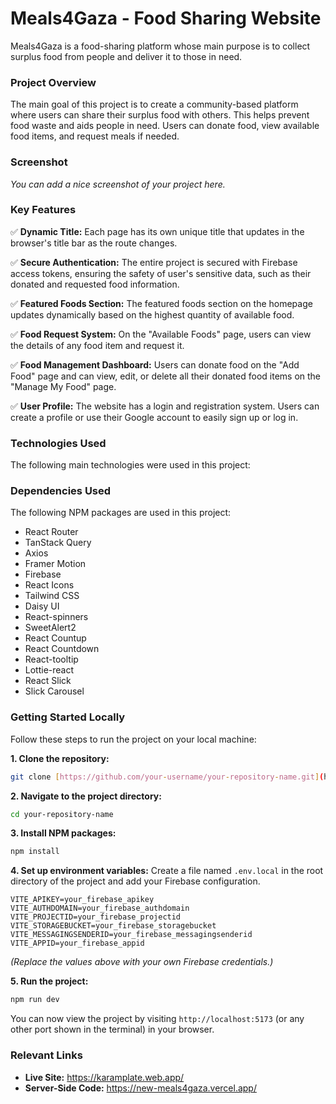 # Meals4Gaza - Food Sharing Website

Meals4Gaza is a food-sharing platform whose main purpose is to collect surplus food from people and deliver it to those in need.

### **Project Overview**

The main goal of this project is to create a community-based platform where users can share their surplus food with others. This helps prevent food waste and aids people in need. Users can donate food, view available food items, and request meals if needed.

### **Screenshot**

*You can add a nice screenshot of your project here.*

### **Key Features**

✅ **Dynamic Title:** Each page has its own unique title that updates in the browser's title bar as the route changes.

✅ **Secure Authentication:** The entire project is secured with Firebase access tokens, ensuring the safety of user's sensitive data, such as their donated and requested food information.

✅ **Featured Foods Section:** The featured foods section on the homepage updates dynamically based on the highest quantity of available food.

✅ **Food Request System:** On the "Available Foods" page, users can view the details of any food item and request it.

✅ **Food Management Dashboard:** Users can donate food on the "Add Food" page and can view, edit, or delete all their donated food items on the "Manage My Food" page.

✅ **User Profile:** The website has a login and registration system. Users can create a profile or use their Google account to easily sign up or log in.

### **Technologies Used**

The following main technologies were used in this project:

### **Dependencies Used**

The following NPM packages are used in this project:

* React Router
* TanStack Query
* Axios
* Framer Motion
* Firebase
* React Icons
* Tailwind CSS
* Daisy UI
* React-spinners
* SweetAlert2
* React Countup
* React Countdown
* React-tooltip
* Lottie-react
* React Slick
* Slick Carousel

### **Getting Started Locally**

Follow these steps to run the project on your local machine:

**1. Clone the repository:**
```bash
git clone [https://github.com/your-username/your-repository-name.git](https://github.com/your-username/your-repository-name.git)
```

**2. Navigate to the project directory:**
```bash
cd your-repository-name
```

**3. Install NPM packages:**
```bash
npm install
```

**4. Set up environment variables:**
Create a file named `.env.local` in the root directory of the project and add your Firebase configuration.
```
VITE_APIKEY=your_firebase_apikey
VITE_AUTHDOMAIN=your_firebase_authdomain
VITE_PROJECTID=your_firebase_projectid
VITE_STORAGEBUCKET=your_firebase_storagebucket
VITE_MESSAGINGSENDERID=your_firebase_messagingsenderid
VITE_APPID=your_firebase_appid
```
*(Replace the values above with your own Firebase credentials.)*

**5. Run the project:**
```bash
npm run dev
```
You can now view the project by visiting `http://localhost:5173` (or any other port shown in the terminal) in your browser.

### **Relevant Links**

* **Live Site:** https://karamplate.web.app/
* **Server-Side Code:** https://new-meals4gaza.vercel.app/
